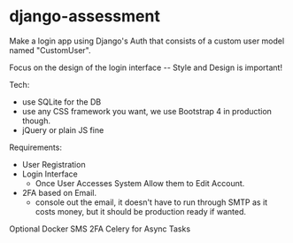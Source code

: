 # django-assessment
Make a login app using Django's Auth that consists of a custom user model named "CustomUser".

Focus on the design of the login interface -- Style and Design is important!

Tech:
- use SQLite for the DB
- use any CSS framework you want, we use Bootstrap 4 in production though.
- jQuery or plain JS fine

Requirements:

- User Registration
- Login Interface
    - Once User Accesses System Allow them to Edit Account.
- 2FA based on Email.
    - console out the email, it doesn't have to run through SMTP as it costs money, but it should be production ready if wanted.
 
Optional
Docker
SMS 2FA
Celery for Async Tasks

